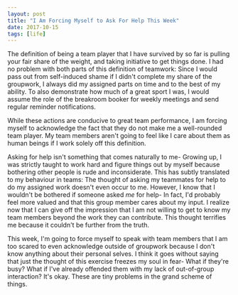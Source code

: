 ```yaml
---
layout: post
title: "I Am Forcing Myself to Ask For Help This Week"
date: 2017-10-15
tags: [life]
---
```

The definition of being a team player that I have survived by so far is pulling your fair share of the weight, and taking initiative to get things done. I had no problem with both parts of this definition of teamwork: Since I would pass out from self-induced shame if I didn't complete my share of the groupwork, I always did my assigned parts on time and to the best of my ability. To also demonstrate how much of a great sport I was, I would assume the role of the breakroom booker for weekly meetings and send regular reminder notifications. 

While these actions are conducive to great team performance, I am forcing myself to acknowledge the fact that they do not make me a well-rounded team player. My team members aren't going to feel like I care about them as human beings if I work solely off this definition. 

Asking for help isn't something that comes naturally to me- Growing up, I was strictly taught  to work hard and figure things out by myself because bothering other people is rude and inconsiderate. This has subtly translated to my behaviour in teams: The thought of asking my teammates for help to do my assigned work doesn't even occur to me. However, I know that I wouldn't be bothered if someone asked *me* for help- In fact, I'd probably feel more valued and that this group member cares about my input. I realize now that I can give off the impression that I am not willing to get to know my team members beyond the work they can contribute. This thought terrifies me because it couldn't be further from the truth.

This week, I'm going to force myself to speak with team members that I am too scared to even acknowledge outside of groupwork because I don't know anything about their personal selves. I think it goes without saying that just the thought of this exercise freezes my soul in fear- What if they're busy? What if I've already offended them with my lack of out-of-group interaction? It's okay. These are tiny problems in the grand scheme of things. 